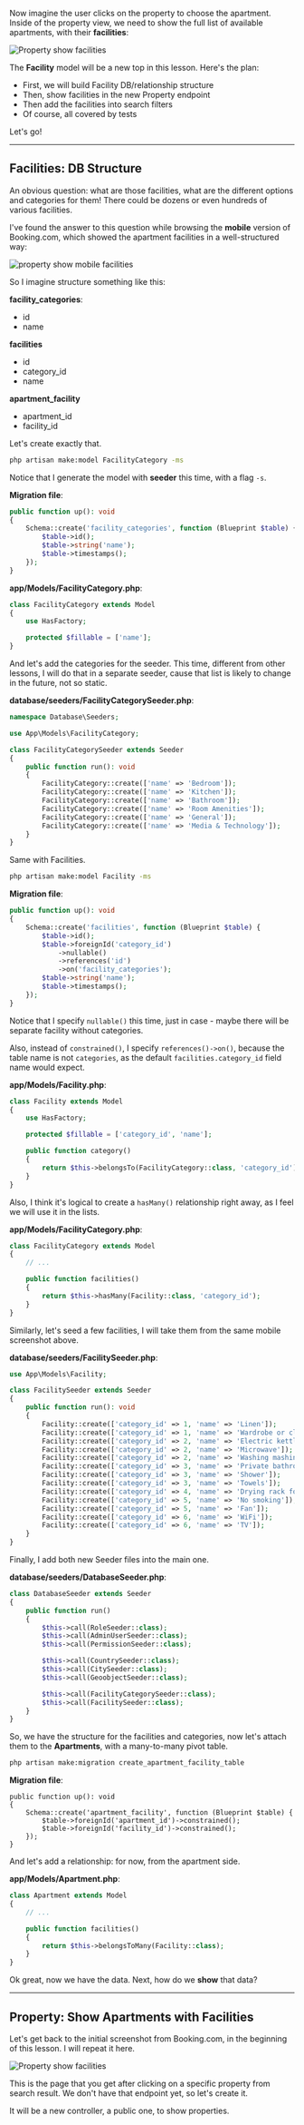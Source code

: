 Now imagine the user clicks on the property to choose the apartment. Inside of the property view, we need to show the full list of available apartments, with their **facilities**:

![Property show facilities](images/property-show-facilities.png)

The **Facility** model will be a new top in this lesson. Here's the plan: 

- First, we will build Facility DB/relationship structure
- Then, show facilities in the new Property endpoint
- Then add the facilities into search filters
- Of course, all covered by tests

Let's go! 

---

## Facilities: DB Structure

An obvious question: what are those facilities, what are the different options and categories for them! There could be dozens or even hundreds of various facilities.

I've found the answer to this question while browsing the **mobile** version of Booking.com, which showed the apartment facilities in a well-structured way:

![property show mobile facilities](images/property-show-mobile-facilities.png)

So I imagine structure something like this:

**facility_categories**:

- id
- name


**facilities**

- id
- category_id
- name


**apartment_facility**

- apartment_id
- facility_id


Let's create exactly that.

```sh
php artisan make:model FacilityCategory -ms
```

Notice that I generate the model with **seeder** this time, with a flag `-s`.

**Migration file**:
```php
public function up(): void
{
    Schema::create('facility_categories', function (Blueprint $table) {
        $table->id();
        $table->string('name');
        $table->timestamps();
    });
}
```

**app/Models/FacilityCategory.php**:
```php
class FacilityCategory extends Model
{
    use HasFactory;

    protected $fillable = ['name'];
}
```

And let's add the categories for the seeder. This time, different from other lessons, I will do that in a separate seeder, cause that list is likely to change in the future, not so static.

**database/seeders/FacilityCategorySeeder.php**:
```php
namespace Database\Seeders;

use App\Models\FacilityCategory;

class FacilityCategorySeeder extends Seeder
{
    public function run(): void
    {
        FacilityCategory::create(['name' => 'Bedroom']);
        FacilityCategory::create(['name' => 'Kitchen']);
        FacilityCategory::create(['name' => 'Bathroom']);
        FacilityCategory::create(['name' => 'Room Amenities']);
        FacilityCategory::create(['name' => 'General']);
        FacilityCategory::create(['name' => 'Media & Technology']);
    }
}
```

Same with Facilities.

```sh
php artisan make:model Facility -ms
```

**Migration file**:
```php
public function up(): void
{
    Schema::create('facilities', function (Blueprint $table) {
        $table->id();
        $table->foreignId('category_id')
            ->nullable()
            ->references('id')
            ->on('facility_categories');
        $table->string('name');
        $table->timestamps();
    });
}
```

Notice that I specify `nullable()` this time, just in case - maybe there will be separate facility without categories.

Also, instead of `constrained()`, I specify `references()->on()`, because the table name is not `categories`, as the default `facilities.category_id` field name would expect.

**app/Models/Facility.php**:
```php
class Facility extends Model
{
    use HasFactory;

    protected $fillable = ['category_id', 'name'];

    public function category()
    {
        return $this->belongsTo(FacilityCategory::class, 'category_id');
    }
}
```

Also, I think it's logical to create a `hasMany()` relationship right away, as I feel we will use it in the lists.

**app/Models/FacilityCategory.php**:
```php
class FacilityCategory extends Model
{
    // ...

    public function facilities()
    {
        return $this->hasMany(Facility::class, 'category_id');
    }
}
```

Similarly, let's seed a few facilities, I will take them from the same mobile screenshot above.

**database/seeders/FacilitySeeder.php**:
```php
use App\Models\Facility;

class FacilitySeeder extends Seeder
{
    public function run(): void
    {
        Facility::create(['category_id' => 1, 'name' => 'Linen']);
        Facility::create(['category_id' => 1, 'name' => 'Wardrobe or closet']);
        Facility::create(['category_id' => 2, 'name' => 'Electric kettle']);
        Facility::create(['category_id' => 2, 'name' => 'Microwave']);
        Facility::create(['category_id' => 2, 'name' => 'Washing mashine']);
        Facility::create(['category_id' => 3, 'name' => 'Private bathroom']);
        Facility::create(['category_id' => 3, 'name' => 'Shower']);
        Facility::create(['category_id' => 3, 'name' => 'Towels']);
        Facility::create(['category_id' => 4, 'name' => 'Drying rack for clothing']);
        Facility::create(['category_id' => 5, 'name' => 'No smoking']);
        Facility::create(['category_id' => 5, 'name' => 'Fan']);
        Facility::create(['category_id' => 6, 'name' => 'WiFi']);
        Facility::create(['category_id' => 6, 'name' => 'TV']);
    }
}
```

Finally, I add both new Seeder files into the main one.

**database/seeders/DatabaseSeeder.php**:
```php
class DatabaseSeeder extends Seeder
{
    public function run()
    {
        $this->call(RoleSeeder::class);
        $this->call(AdminUserSeeder::class);
        $this->call(PermissionSeeder::class);

        $this->call(CountrySeeder::class);
        $this->call(CitySeeder::class);
        $this->call(GeoobjectSeeder::class);

        $this->call(FacilityCategorySeeder::class);
        $this->call(FacilitySeeder::class);
    }
}
```

So, we have the structure for the facilities and categories, now let's attach them to the **Apartments**, with a many-to-many pivot table.

```sh
php artisan make:migration create_apartment_facility_table
```

**Migration file**:
```
public function up(): void
{
    Schema::create('apartment_facility', function (Blueprint $table) {
        $table->foreignId('apartment_id')->constrained();
        $table->foreignId('facility_id')->constrained();
    });
}
```

And let's add a relationship: for now, from the apartment side.

**app/Models/Apartment.php**:
```php
class Apartment extends Model
{
    // ...

    public function facilities()
    {
        return $this->belongsToMany(Facility::class);
    }
}
```

Ok great, now we have the data. Next, how do we **show** that data?

---

## Property: Show Apartments with Facilities

Let's get back to the initial screenshot from Booking.com, in the beginning of this lesson. I will repeat it here.

![Property show facilities](images/property-show-facilities.png)

This is the page that you get after clicking on a specific property from search result. We don't have that endpoint yet, so let's create it.

It will be a new controller, a public one, to show properties.

